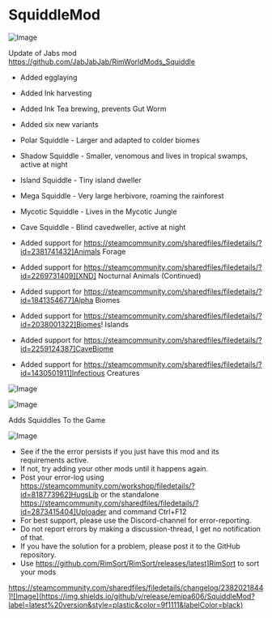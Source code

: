 # SquiddleMod

![Image](https://i.imgur.com/buuPQel.png)

Update of Jabs mod
https://github.com/JabJabJab/RimWorldMods_Squiddle

- Added egglaying
- Added Ink harvesting
- Added Ink Tea brewing, prevents Gut Worm
- Added six new variants


-  Polar Squiddle - Larger and adapted to colder biomes
-  Shadow Squiddle - Smaller, venomous and lives in tropical swamps, active at night
-  Island Squiddle - Tiny island dweller
-  Mega Squiddle - Very large herbivore, roaming the rainforest
-  Mycotic Squiddle - Lives in the Mycotic Jungle
-  Cave Squiddle - Blind cavedweller, active at night



- Added support for https://steamcommunity.com/sharedfiles/filedetails/?id=2381741432]Animals Forage
- Added support for https://steamcommunity.com/sharedfiles/filedetails/?id=2269731409][XND] Nocturnal Animals (Continued)
- Added support for https://steamcommunity.com/sharedfiles/filedetails/?id=1841354677]Alpha Biomes
- Added support for https://steamcommunity.com/sharedfiles/filedetails/?id=2038001322]Biomes! Islands
- Added support for https://steamcommunity.com/sharedfiles/filedetails/?id=2259124387]CaveBiome
- Added support for https://steamcommunity.com/sharedfiles/filedetails/?id=1430501911]Infectious Creatures

![Image](https://i.imgur.com/pufA0kM.png)

	
![Image](https://i.imgur.com/Z4GOv8H.png)

Adds Squiddles To the Game

![Image](https://i.imgur.com/PwoNOj4.png)



-  See if the the error persists if you just have this mod and its requirements active.
-  If not, try adding your other mods until it happens again.
-  Post your error-log using https://steamcommunity.com/workshop/filedetails/?id=818773962]HugsLib or the standalone https://steamcommunity.com/sharedfiles/filedetails/?id=2873415404]Uploader and command Ctrl+F12
-  For best support, please use the Discord-channel for error-reporting.
-  Do not report errors by making a discussion-thread, I get no notification of that.
-  If you have the solution for a problem, please post it to the GitHub repository.
-  Use https://github.com/RimSort/RimSort/releases/latest]RimSort to sort your mods



https://steamcommunity.com/sharedfiles/filedetails/changelog/2382021844]![Image](https://img.shields.io/github/v/release/emipa606/SquiddleMod?label=latest%20version&style=plastic&color=9f1111&labelColor=black)

